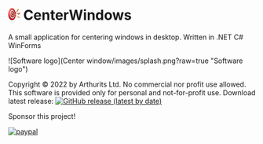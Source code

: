 # <img src="Center window/images/logo@24.png?raw=true" height="24" width="24"> CenterWindows
A small application for centering windows in desktop. Written in .NET C# WinForms

![Software logo](Center window/images/splash.png?raw=true "Software logo")

Copyright © 2022 by Arthurits Ltd. No commercial nor profit use allowed. This software is provided only for personal and not-for-profit use.
Download latest release: [![GitHub release (latest by date)](https://img.shields.io/github/v/release/arthurits/CenterWindows?include_prereleases)](https://github.com/arthurits/CenterWindows/releases)

Sponsor this project!

[![paypal](https://www.paypalobjects.com/en_US/i/btn/btn_donateCC_LG.gif)](https://www.paypal.com/paypalme/ArthuritsLtd)